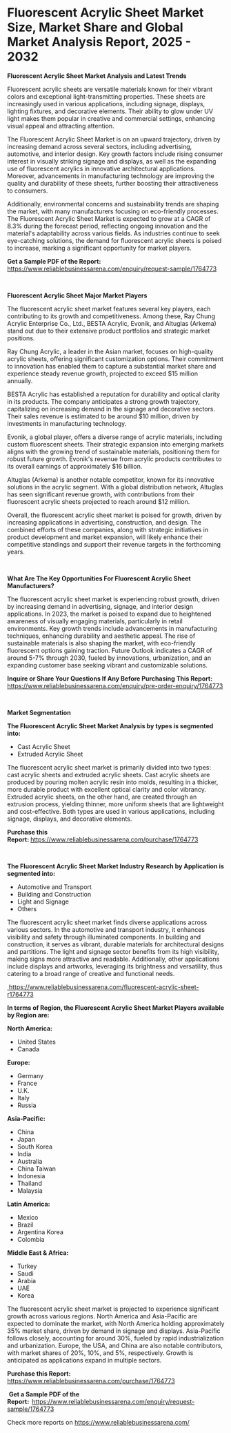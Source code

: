 <p><h1>Fluorescent Acrylic Sheet Market Size, Market Share and Global Market Analysis Report, 2025 - 2032</h1></p><p><strong>Fluorescent Acrylic Sheet Market Analysis and Latest Trends</strong></p>
<p><p>Fluorescent acrylic sheets are versatile materials known for their vibrant colors and exceptional light-transmitting properties. These sheets are increasingly used in various applications, including signage, displays, lighting fixtures, and decorative elements. Their ability to glow under UV light makes them popular in creative and commercial settings, enhancing visual appeal and attracting attention.</p><p>The Fluorescent Acrylic Sheet Market is on an upward trajectory, driven by increasing demand across several sectors, including advertising, automotive, and interior design. Key growth factors include rising consumer interest in visually striking signage and displays, as well as the expanding use of fluorescent acrylics in innovative architectural applications. Moreover, advancements in manufacturing technology are improving the quality and durability of these sheets, further boosting their attractiveness to consumers.</p><p>Additionally, environmental concerns and sustainability trends are shaping the market, with many manufacturers focusing on eco-friendly processes. The Fluorescent Acrylic Sheet Market is expected to grow at a CAGR of 8.3% during the forecast period, reflecting ongoing innovation and the material's adaptability across various fields. As industries continue to seek eye-catching solutions, the demand for fluorescent acrylic sheets is poised to increase, marking a significant opportunity for market players.</p></p>
<p><strong>Get a Sample PDF of the Report:&nbsp;</strong> <a href="https://www.reliablebusinessarena.com/enquiry/request-sample/1764773?utm_campaign=3041&utm_medium=2&utm_source=Github&utm_content=ia&utm_term=02042025&utm_id=fluorescent-acrylic-sheet">https://www.reliablebusinessarena.com/enquiry/request-sample/1764773</a></p>
<p>&nbsp;</p>
<p><strong>Fluorescent Acrylic Sheet Major Market Players</strong></p>
<p><p>The fluorescent acrylic sheet market features several key players, each contributing to its growth and competitiveness. Among these, Ray Chung Acrylic Enterprise Co., Ltd., BESTA Acrylic, Evonik, and Altuglas (Arkema) stand out due to their extensive product portfolios and strategic market positions.</p><p>Ray Chung Acrylic, a leader in the Asian market, focuses on high-quality acrylic sheets, offering significant customization options. Their commitment to innovation has enabled them to capture a substantial market share and experience steady revenue growth, projected to exceed $15 million annually.</p><p>BESTA Acrylic has established a reputation for durability and optical clarity in its products. The company anticipates a strong growth trajectory, capitalizing on increasing demand in the signage and decorative sectors. Their sales revenue is estimated to be around $10 million, driven by investments in manufacturing technology.</p><p>Evonik, a global player, offers a diverse range of acrylic materials, including custom fluorescent sheets. Their strategic expansion into emerging markets aligns with the growing trend of sustainable materials, positioning them for robust future growth. Evonik's revenue from acrylic products contributes to its overall earnings of approximately $16 billion.</p><p>Altuglas (Arkema) is another notable competitor, known for its innovative solutions in the acrylic segment. With a global distribution network, Altuglas has seen significant revenue growth, with contributions from their fluorescent acrylic sheets projected to reach around $12 million.</p><p>Overall, the fluorescent acrylic sheet market is poised for growth, driven by increasing applications in advertising, construction, and design. The combined efforts of these companies, along with strategic initiatives in product development and market expansion, will likely enhance their competitive standings and support their revenue targets in the forthcoming years.</p></p>
<p>&nbsp;</p>
<p><strong>What Are The Key Opportunities For Fluorescent Acrylic Sheet Manufacturers?</strong></p>
<p><p>The fluorescent acrylic sheet market is experiencing robust growth, driven by increasing demand in advertising, signage, and interior design applications. In 2023, the market is poised to expand due to heightened awareness of visually engaging materials, particularly in retail environments. Key growth trends include advancements in manufacturing techniques, enhancing durability and aesthetic appeal. The rise of sustainable materials is also shaping the market, with eco-friendly fluorescent options gaining traction. Future Outlook indicates a CAGR of around 5-7% through 2030, fueled by innovations, urbanization, and an expanding customer base seeking vibrant and customizable solutions.</p></p>
<p><strong>Inquire or Share Your Questions If Any Before Purchasing This Report:</strong> <a href="https://www.reliablebusinessarena.com/enquiry/pre-order-enquiry/1764773?utm_campaign=3041&utm_medium=2&utm_source=Github&utm_content=ia&utm_term=02042025&utm_id=fluorescent-acrylic-sheet">https://www.reliablebusinessarena.com/enquiry/pre-order-enquiry/1764773</a></p>
<p>&nbsp;</p>
<p><strong>Market Segmentation</strong></p>
<p><strong>The Fluorescent Acrylic Sheet Market Analysis by types is segmented into:</strong></p>
<p><ul><li>Cast Acrylic Sheet</li><li>Extruded Acrylic Sheet</li></ul></p>
<p><p>The fluorescent acrylic sheet market is primarily divided into two types: cast acrylic sheets and extruded acrylic sheets. Cast acrylic sheets are produced by pouring molten acrylic resin into molds, resulting in a thicker, more durable product with excellent optical clarity and color vibrancy. Extruded acrylic sheets, on the other hand, are created through an extrusion process, yielding thinner, more uniform sheets that are lightweight and cost-effective. Both types are used in various applications, including signage, displays, and decorative elements.</p></p>
<p><strong>Purchase this Report:&nbsp;</strong><a href="https://www.reliablebusinessarena.com/purchase/1764773?utm_campaign=3041&utm_medium=2&utm_source=Github&utm_content=ia&utm_term=02042025&utm_id=fluorescent-acrylic-sheet">https://www.reliablebusinessarena.com/purchase/1764773</a></p>
<p>&nbsp;</p>
<p><strong>The Fluorescent Acrylic Sheet Market Industry Research by Application is segmented into:</strong></p>
<p><ul><li>Automotive and Transport</li><li>Building and Construction</li><li>Light and Signage</li><li>Others</li></ul></p>
<p><p>The fluorescent acrylic sheet market finds diverse applications across various sectors. In the automotive and transport industry, it enhances visibility and safety through illuminated components. In building and construction, it serves as vibrant, durable materials for architectural designs and partitions. The light and signage sector benefits from its high visibility, making signs more attractive and readable. Additionally, other applications include displays and artworks, leveraging its brightness and versatility, thus catering to a broad range of creative and functional needs.</p></p>
<p><a href="https://www.reliablebusinessarena.com/fluorescent-acrylic-sheet-r1764773?utm_campaign=3041&utm_medium=2&utm_source=Github&utm_content=ia&utm_term=02042025&utm_id=fluorescent-acrylic-sheet">&nbsp;https://www.reliablebusinessarena.com/fluorescent-acrylic-sheet-r1764773</a></p>
<p><strong>In terms of Region, the Fluorescent Acrylic Sheet Market Players available by Region are:</strong></p>
<p>
    <p> <strong> North America: </strong>
        <ul>
            <li>United States</li>
            <li>Canada</li>
        </ul>
        </p> 
    <p> <strong> Europe: </strong>
        <ul>
            <li>Germany</li>
            <li>France</li>
            <li>U.K.</li>
            <li>Italy</li>
            <li>Russia</li>
        </ul>
        </p> 
    <p> <strong> Asia-Pacific: </strong>
        <ul>
            <li>China</li>
            <li>Japan</li>
            <li>South Korea</li>
            <li>India</li>
            <li>Australia</li>
            <li>China Taiwan</li>
            <li>Indonesia</li>
            <li>Thailand</li>
            <li>Malaysia</li>
        </ul>
        </p> 
    <p> <strong> Latin America: </strong>
        <ul>
            <li>Mexico</li>
            <li>Brazil</li>
            <li>Argentina Korea</li>
            <li>Colombia</li>
        </ul>
        </p> 
    <p> <strong> Middle East & Africa: </strong>
        <ul>
            <li>Turkey</li>
            <li>Saudi</li>
            <li>Arabia</li>
            <li>UAE</li>
            <li>Korea</li>
        </ul>
    </p>
    </p>
<p><p>The fluorescent acrylic sheet market is projected to experience significant growth across various regions. North America and Asia-Pacific are expected to dominate the market, with North America holding approximately 35% market share, driven by demand in signage and displays. Asia-Pacific follows closely, accounting for around 30%, fueled by rapid industrialization and urbanization. Europe, the USA, and China are also notable contributors, with market shares of 20%, 10%, and 5%, respectively. Growth is anticipated as applications expand in multiple sectors.</p></p>
<p><strong>Purchase this Report: </strong><a href="https://www.reliablebusinessarena.com/purchase/1764773?utm_campaign=3041&utm_medium=2&utm_source=Github&utm_content=ia&utm_term=02042025&utm_id=fluorescent-acrylic-sheet">https://www.reliablebusinessarena.com/purchase/1764773</a></p>
<p>&nbsp;<strong>Get a Sample PDF of the Report:&nbsp;&nbsp;</strong><a href="https://www.reliablebusinessarena.com/enquiry/request-sample/1764773?utm_campaign=3041&utm_medium=2&utm_source=Github&utm_content=ia&utm_term=02042025&utm_id=fluorescent-acrylic-sheet">https://www.reliablebusinessarena.com/enquiry/request-sample/1764773</a></p>
<p><strong></strong></p>
<p>Check more reports on <a href="https://www.reliablebusinessarena.com/?utm_campaign=3041&utm_medium=2&utm_source=Github&utm_content=ia&utm_term=02042025&utm_id=fluorescent-acrylic-sheet">https://www.reliablebusinessarena.com/</a></p>